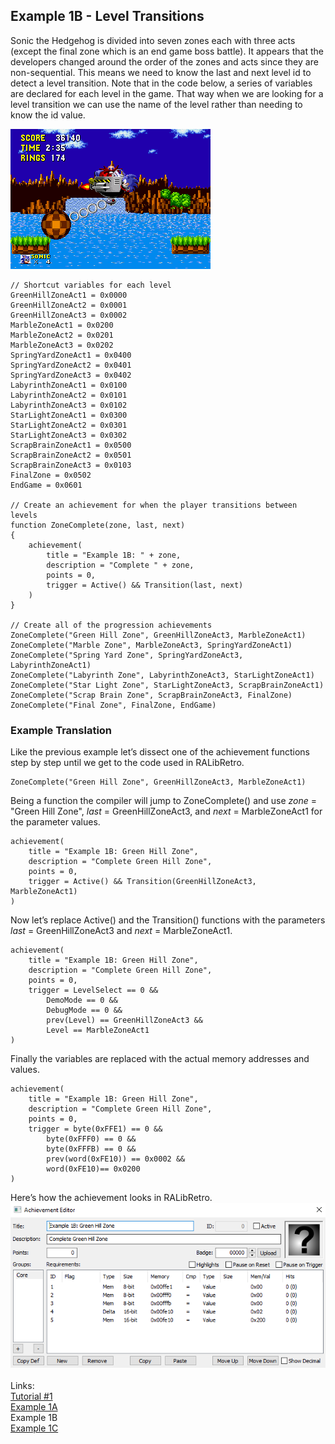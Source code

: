 ## Example 1B - Level Transitions
Sonic the Hedgehog is divided into seven zones each with three acts (except the final zone which is an end game boss battle).  It appears that the developers changed around the order of the zones and acts since they are non-sequential.  This means we need to know the last and next level id to detect a level transition. Note that in the code below, a series of variables are declared for each level in the game.  That way when we are looking for a level transition we can use the name of the level rather than needing to know the id value.

![Sonic the Hedgehohg in a boss fight before the end of an act.](Sonic_Boss.png)

```
// Shortcut variables for each level
GreenHillZoneAct1 = 0x0000
GreenHillZoneAct2 = 0x0001
GreenHillZoneAct3 = 0x0002
MarbleZoneAct1 = 0x0200
MarbleZoneAct2 = 0x0201
MarbleZoneAct3 = 0x0202
SpringYardZoneAct1 = 0x0400
SpringYardZoneAct2 = 0x0401
SpringYardZoneAct3 = 0x0402
LabyrinthZoneAct1 = 0x0100
LabyrinthZoneAct2 = 0x0101
LabyrinthZoneAct3 = 0x0102
StarLightZoneAct1 = 0x0300
StarLightZoneAct2 = 0x0301
StarLightZoneAct3 = 0x0302
ScrapBrainZoneAct1 = 0x0500
ScrapBrainZoneAct2 = 0x0501
ScrapBrainZoneAct3 = 0x0103
FinalZone = 0x0502
EndGame = 0x0601

// Create an achievement for when the player transitions between levels
function ZoneComplete(zone, last, next)
{
    achievement(
        title = "Example 1B: " + zone,
        description = "Complete " + zone,
        points = 0,
        trigger = Active() && Transition(last, next)
    )
}

// Create all of the progression achievements
ZoneComplete("Green Hill Zone", GreenHillZoneAct3, MarbleZoneAct1)
ZoneComplete("Marble Zone", MarbleZoneAct3, SpringYardZoneAct1)
ZoneComplete("Spring Yard Zone", SpringYardZoneAct3, LabyrinthZoneAct1)
ZoneComplete("Labyrinth Zone", LabyrinthZoneAct3, StarLightZoneAct1)
ZoneComplete("Star Light Zone", StarLightZoneAct3, ScrapBrainZoneAct1)
ZoneComplete("Scrap Brain Zone", ScrapBrainZoneAct3, FinalZone)
ZoneComplete("Final Zone", FinalZone, EndGame)
```
### Example Translation
Like the previous example let’s dissect one of the achievement functions step by step until we get to the code used in RALibRetro.
```
ZoneComplete("Green Hill Zone", GreenHillZoneAct3, MarbleZoneAct1)
```
Being a function the compiler will jump to ZoneComplete() and use *zone* = "Green Hill Zone", *last* = GreenHillZoneAct3, and *next* = MarbleZoneAct1 for the parameter values.
```
achievement(
    title = "Example 1B: Green Hill Zone",
    description = "Complete Green Hill Zone",
    points = 0,
    trigger = Active() && Transition(GreenHillZoneAct3, MarbleZoneAct1)
)
```
Now let’s replace Active() and the Transition() functions with the parameters *last* = GreenHillZoneAct3 and *next* = MarbleZoneAct1.
```
achievement(
    title = "Example 1B: Green Hill Zone",
    description = "Complete Green Hill Zone",
    points = 0,
    trigger = LevelSelect == 0 &&
        DemoMode == 0 &&
        DebugMode == 0 &&
        prev(Level) == GreenHillZoneAct3 && 
        Level == MarbleZoneAct1
)
```
Finally the variables are replaced with the actual memory addresses and values.
```
achievement(
    title = "Example 1B: Green Hill Zone",
    description = "Complete Green Hill Zone",
    points = 0,
    trigger = byte(0xFFE1) == 0 &&
        byte(0xFFF0) == 0 &&
        byte(0xFFFB) == 0 &&
        prev(word(0xFE10)) == 0x0002 && 
        word(0xFE10)== 0x0200
)
```
Here’s how the achievement looks in RALibRetro.
![Example 1B Logic](Example_1B.PNG)\
\
Links:\
[Tutorial #1](readme.md)\
[Example 1A](Example_1A.md)\
Example 1B\
[Example 1C](Example_1C.md)